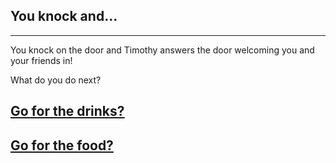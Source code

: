 ## You knock and...
---
You knock on the door and Timothy answers the door welcoming you and your friends in!

What do you do next?

## [Go for the drinks?](drinks.md)

## [Go for the food?](food.md)
